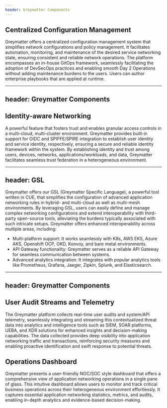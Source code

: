 ```yaml
---
header: Greymatter Components
---
```


## Centralized Configuration Management

Greymatter offers a centralized configuration management system that simplifies network configurations and policy management. It facilitates automation, monitoring, and maintenance of the desired service networking state, ensuring consistent and reliable network operations. The platform encompasses an in-house GitOps framework, seamlessly facilitating the adoption of DevSecOps practices and enabling smooth Day 2 Operations without adding maintenance burdens to the users. Users can author enterprise playbooks that are applied at runtime. 

---
header: Greymatter Components
---


## Identity-aware Networking

A powerful feature that fosters trust and enables granular access controls in a multi-cloud, multi-cluster environment. Greymatter provides built-in support for OIDC and SPIFFE/SPIRE integration to establish user identity and service identity, respectively, ensuring a secure and reliable identity framework within the system. By establishing identity and trust among users, devices, networks, applications/workloads, and data, Greymatter facilitates seamless trust federation in a heterogeneous environment.

---
header: GSL
---

Greymatter offers our GSL (Greymatter Specific Language), a powerful tool written in CUE, that simplifies the configuration of advanced application networking rules in hybrid- and multi-cloud as well as multi-mesh environments. By leveraging GSL, users can easily define and manage complex networking configurations and extend interoperability with third-party open-source tools, alleviating the burdens typically associated with such intricate setups. Greymatter offers enhanced interoperability across multiple areas, including:

* Multi-platform support: It works seamlessly with K8s, AWS EKS, Azure AKS, Openshift OCP, OKD, Konvoy, and bare metal environments.
* API Gateway functionality: Greymatter serves as a reliable API Gateway for seamless communication between systems.
* Advanced analytics integration: It integrates with popular analytics tools like Prometheus, Grafana, Jaeger, Zipkin, Splunk, and Elasticsearch.

---
header: Greymatter Components
---

## User Audit Streams and Telemetry
The Greymatter platform collects real-time user audits and system/API telemetry, seamlessly integrating and streaming this contextualized threat data into analytics and intelligence tools such as SIEM, SOAR platforms, UEBA, and XDR solutions for enhanced insights and decision-making capabilities. The data collected provides deep visibility into application networking traffic and transactions, reinforcing security measures and enabling proactive identification and swift response to potential threats. 

## Operations Dashboard

Greymatter presents a user-friendly NOC/SOC style dashboard that offers a comprehensive view of application networking operations in a single pane of glass. This intuitive dashboard allows users to monitor and track critical business operations across their heterogeneous environment effortlessly. It captures essential application networking statistics, metrics, and audits, enabling in-depth analytics and evidence-based decision-making. 
